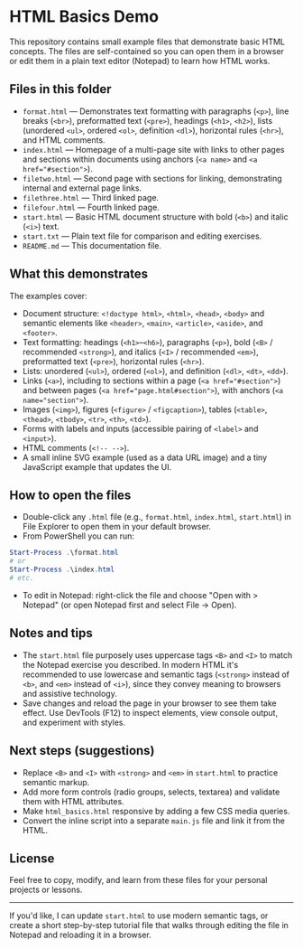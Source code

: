 # HTML Basics Demo

This repository contains small example files that demonstrate basic HTML concepts. The files are self-contained so you can open them in a browser or edit them in a plain text editor (Notepad) to learn how HTML works.

## Files in this folder

- `format.html` — Demonstrates text formatting with paragraphs (`<p>`), line breaks (`<br>`), preformatted text (`<pre>`), headings (`<h1>`, `<h2>`), lists (unordered `<ul>`, ordered `<ol>`, definition `<dl>`), horizontal rules (`<hr>`), and HTML comments.
- `index.html` — Homepage of a multi-page site with links to other pages and sections within documents using anchors (`<a name>` and `<a href="#section">`).
- `filetwo.html` — Second page with sections for linking, demonstrating internal and external page links.
- `filethree.html` — Third linked page.
- `filefour.html` — Fourth linked page.
- `start.html` — Basic HTML document structure with bold (`<b>`) and italic (`<i>`) text.
- `start.txt` — Plain text file for comparison and editing exercises.
- `README.md` — This documentation file.

## What this demonstrates

The examples cover:

- Document structure: `<!doctype html>`, `<html>`, `<head>`, `<body>` and semantic elements like `<header>`, `<main>`, `<article>`, `<aside>`, and `<footer>`.
- Text formatting: headings (`<h1>`–`<h6>`), paragraphs (`<p>`), bold (`<B>` / recommended `<strong>`), and italics (`<I>` / recommended `<em>`), preformatted text (`<pre>`), horizontal rules (`<hr>`).
- Lists: unordered (`<ul>`), ordered (`<ol>`), and definition (`<dl>`, `<dt>`, `<dd>`).
- Links (`<a>`), including to sections within a page (`<a href="#section">`) and between pages (`<a href="page.html#section">`), with anchors (`<a name="section">`).
- Images (`<img>`), figures (`<figure>` / `<figcaption>`), tables (`<table>`, `<thead>`, `<tbody>`, `<tr>`, `<th>`, `<td>`).
- Forms with labels and inputs (accessible pairing of `<label>` and `<input>`).
- HTML comments (`<!-- -->`).
- A small inline SVG example (used as a data URL image) and a tiny JavaScript example that updates the UI.

## How to open the files

- Double-click any `.html` file (e.g., `format.html`, `index.html`, `start.html`) in File Explorer to open them in your default browser.
- From PowerShell you can run:

```powershell
Start-Process .\format.html
# or
Start-Process .\index.html
# etc.
```

- To edit in Notepad: right-click the file and choose "Open with > Notepad" (or open Notepad first and select File → Open).

## Notes and tips

- The `start.html` file purposely uses uppercase tags `<B>` and `<I>` to match the Notepad exercise you described. In modern HTML it's recommended to use lowercase and semantic tags (`<strong>` instead of `<b>`, and `<em>` instead of `<i>`), since they convey meaning to browsers and assistive technology.
- Save changes and reload the page in your browser to see them take effect. Use DevTools (F12) to inspect elements, view console output, and experiment with styles.

## Next steps (suggestions)

- Replace `<B>` and `<I>` with `<strong>` and `<em>` in `start.html` to practice semantic markup.
- Add more form controls (radio groups, selects, textarea) and validate them with HTML attributes.
- Make `html_basics.html` responsive by adding a few CSS media queries.
- Convert the inline script into a separate `main.js` file and link it from the HTML.

## License

Feel free to copy, modify, and learn from these files for your personal projects or lessons.

---

If you'd like, I can update `start.html` to use modern semantic tags, or create a short step-by-step tutorial file that walks through editing the file in Notepad and reloading it in a browser.